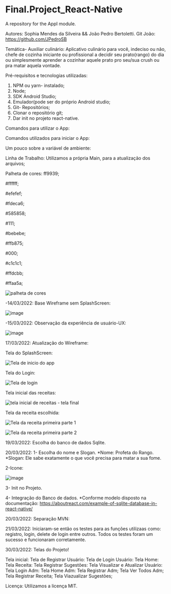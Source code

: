 # Final.Project_React-Native
A repository for the AppI module.

Autores: Sophia Mendes da Silveira && João Pedro Bertoletti.
Git João: https://github.com/JPedroSB

Temática- Auxiliar culinário: Aplicativo culinário para você, indeciso ou não, chefe de cozinha iniciante ou profissional a decidir seu prato(rango) do dia ou simplesmente aprender a cozinhar aquele prato pro seu/sua crush ou pra matar aquela vontade.

Pré-requisitos e tecnologias utilizadas:
1. NPM ou yarn- instalado;
2. Node;
3. SDK Android Studio;
4. Emulador(pode ser do próprio Android studio;
5. Git- Repositórios;
6. Clonar o repositório git;
7. Dar init no projeto react-native.


Comandos para utilizar o App:

Comandos utilizados para iniciar o App:

Um pouco sobre a variável de ambiente:

Linha de Trabalho:
Utilizamos a própria Main, para a atualização dos arquivos;

Palheta de cores:
ff9939;

#ffffff;

#efefef;

#fdeca6;

#585858;

#111;

#bebebe;

#ffb875;

#000;

#c1c1c1;

#ffdcbb;

#ffaa5a;


![palheta de cores](https://user-images.githubusercontent.com/89792528/160531225-b76be5c5-a01b-4d91-a999-6fb17ee5c170.png)



-14/03/2022: Base Wireframe sem SplashScreen:

![image](https://user-images.githubusercontent.com/89554510/158917524-2c45a0ef-3443-4905-8e35-8adaaf2ad21d.png)


-15/03/2022: Observação da experiência de usuário-UX:

![image](https://user-images.githubusercontent.com/89554510/159123372-991f9ce1-df84-4ec9-9ea1-adcd208936bd.png)

17/03/2022: Atualização do Wireframe:


Tela do SplashScreen:

![Tela de inicio do app](https://user-images.githubusercontent.com/89792528/159138277-2856fc74-782e-4794-9809-b0a8fe3bb17c.png)


Tela do Login:

![Tela de login](https://user-images.githubusercontent.com/89792528/159138293-0c5b62ad-8293-4e7e-811f-71a265e40b4b.png)


Tela inicial das receitas:

![tela inicial de receitas - tela final](https://user-images.githubusercontent.com/89792528/159138298-64f0ec0e-1e94-4ad7-a885-9959b3f9e2bf.png)


Tela da receita escolhida:

![Tela da receita primeira parte 1](https://user-images.githubusercontent.com/89792528/159138327-cfeea888-eabe-4507-889e-0bae64e26ac6.png)

![Tela da receita primeira parte 2](https://user-images.githubusercontent.com/89792528/159138332-18d4bd9f-9bc3-4d3e-b9b1-c39f6734a070.png)


19/03/2022: Escolha do banco de dados Sqlite.

20/03/2022: 1- Escolha do nome e Slogan.
 *Nome: Profeta do Rango.
 *Slogan: Ele sabe exatamente o que você precisa para matar a sua fome.

 2-Icone:
 
 ![image](https://user-images.githubusercontent.com/89554510/160508500-59b9e00c-cc6b-4d6d-b3ad-2ef93aedd762.png)

 3- Init no Projeto.

 4- Integração do Banco de dados.
  *Conforme modelo disposto na documentação: https://aboutreact.com/example-of-sqlite-database-in-react-native/
  
20/03/2022: Separação MVN:

21/03/2022: Iniciaram-se então os testes para as funções utilizaas como: registro, login, delete de login entre outros.
Todos os testes foram um sucesso e funcionaram corretamente.


30/03/2022: Telas do Projeto!

Tela inicial:
Tela de Registrar Usuário:
Tela de Login Usuário:
Tela Home:
Tela Receita:
Tela Registrar Sugestões:
Tela Visualizar e Atualizar Usuário:
Tela Login Adm:
Tela Home Adm:
Tela Registrar Adm;
Tela Ver Todos Adm;
Tela Registrar Receita;
Tela Viazualizar Sugestões;


Licença: Utilizamos a licença MIT.
